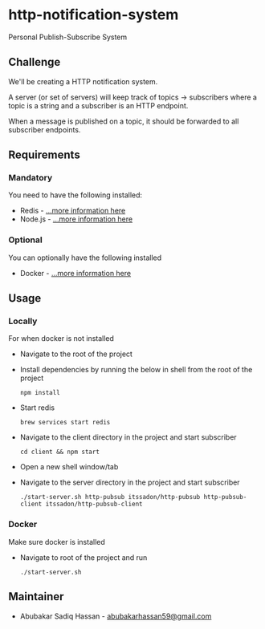 # http-notification-system
Personal Publish-Subscribe System

## Challenge
We'll be creating a HTTP notification system.

A server (or set of servers) will keep track of topics -> subscribers where a topic is a string and a subscriber is an HTTP endpoint.

When a message is published on a topic, it should be forwarded to all subscriber endpoints.

## Requirements
### Mandatory
You need to have the following installed:
- Redis - [...more information here](https://redis.io)
- Node.js - [...more information here](https://nodejs.dev)

### Optional
You can optionally have the following installed
- Docker - [...more information here](https://docker.com)

## Usage
### Locally
For when docker is not installed

- Navigate to the root of the project
- Install dependencies by running the below in shell from the root of the project

    `npm install`

- Start redis

    `brew services start redis`

- Navigate to the client directory in the project and start subscriber

    `cd client && npm start`

- Open a new shell window/tab
- Navigate to the server directory in the project and start subscriber

    `./start-server.sh http-pubsub itssadon/http-pubsub http-pubsub-client itssadon/http-pubsub-client`

### Docker
Make sure docker is installed

- Navigate to root of the project and run

    `./start-server.sh`

## Maintainer
- Abubakar Sadiq Hassan - <abubakarhassan59@gmail.com>